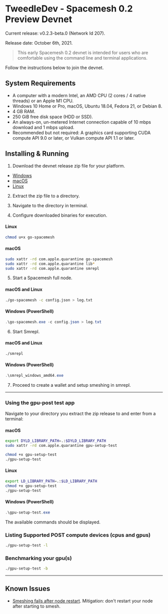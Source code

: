 # TweedleDev - Spacemesh 0.2 Preview Devnet

Current release: v0.2.3-beta.0 (Network Id 207).

Release date: October 6th, 2021.

> This early Spacemesh 0.2 devnet is intended for users who are comfortable using the command line and terminal applications.

Follow the instructions below to join the devnet.

## System Requirements

- A computer with a modern Intel, an AMD CPU (2 cores / 4 native threads) or an Apple M1 CPU.
- Windows 10 Home or Pro, macOS, Ubuntu 18.04, Fedora 21, or Debian 8.
- 4 GB RAM.
- 250 GiB free disk space (HDD or SSD).
- An always-on, un-metered Internet connection capable of 10 mbps download and 1 mbps upload.
- Recommended but not required: A graphics card supporting CUDA compute API 9.0 or later, or Vulkan compute API 1.1 or later.

## Installing & Running

1. Download the devnet release zip file for your platform.

- [Windows](https://storage.googleapis.com/go-spacemesh-release-builds/v0.2.3-beta.0/Windows.zip)
- [macOS](https://storage.googleapis.com/go-spacemesh-release-builds/v0.2.3-beta.0/macOS.zip)
- [Linux](https://storage.googleapis.com/go-spacemesh-release-builds/v0.2.3-beta.0/Linux.zip)

2. Extract the zip file to a directory.

3. Navigate to the directory in terminal.

4. Configure downloaded binaries for execution.

#### Linux
```bash
chmod u+x go-spacemesh
```

#### macOS
```bash
sudo xattr -rd com.apple.quarantine go-spacemesh
sudo xattr -rd com.apple.quarantine lib*
sudo xattr -rd com.apple.quarantine smrepl
```

5. Start a Spacemesh full node.

#### macOS and Linux
```bash
./go-spacemesh -c config.json > log.txt
```

#### Windows (PowerShell)

```PowerShell
.\go-spacemesh.exe -c config.json > log.txt
```

6. Start Smrepl.

#### macOS and Linux

```bash
./smrepl
```

#### Windows (PowerShell)

```PowerShell
.\smrepl_windows_amd64.exe
```

7. Proceed to create a wallet and setup smeshing in smrepl.

----

### Using the gpu-post test app
Navigate to your directory you extract the zip release to and enter from a terminal:

#### macOS
```bash
export DYLD_LIBRARY_PATH=.:$DYLD_LIBRARY_PATH
sudo xattr -rd com.apple.quarantine gpu-setup-test

chmod +x gpu-setup-test
./gpu-setup-test
```

#### Linux
```bash
export LD_LIBRARY_PATH=.:$LD_LIBRARY_PATH
chmod +x gpu-setup-test
./gpu-setup-test
```

#### Windows (PowerShell)
```PowerShell
.\gpu-setup-test.exe
```

The available commands should be displayed.

### Listing Supported POST compute devices (cpus and gpus)
```bash
./gpu-setup-test -l
```

### Benchmarking your gpu(s)
```bash
./gpu-setup-test -b
```

---

## Known Issues
- [Smeshing fails after node restart](https://github.com/spacemeshos/go-spacemesh/issues/2858). Mitigation: don't restart your node after starting to smesh. 